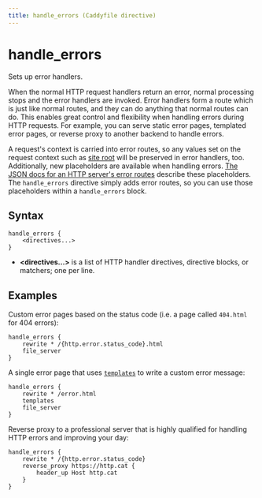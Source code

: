 ```yaml
---
title: handle_errors (Caddyfile directive)
---
```


# handle_errors

Sets up error handlers.

When the normal HTTP request handlers return an error, normal processing stops and the error handlers are invoked. Error handlers form a route which is just like normal routes, and they can do anything that normal routes can do. This enables great control and flexibility when handling errors during HTTP requests. For example, you can serve static error pages, templated error pages, or reverse proxy to another backend to handle errors.

A request's context is carried into error routes, so any values set on the request context such as [site root](/docs/caddyfile/directives/root) will be preserved in error handlers, too. Additionally, new placeholders are available when handling errors. [The JSON docs for an HTTP server's error routes](/docs/json/apps/http/servers/errors/#routes) describe these placeholders. The `handle_errors` directive simply adds error routes, so you can use those placeholders within a `handle_errors` block.

## Syntax

```caddy-d
handle_errors {
	<directives...>
}
```

- **<directives...>** is a list of HTTP handler directives, directive blocks, or matchers; one per line.



## Examples

Custom error pages based on the status code (i.e. a page called `404.html` for 404 errors):

```caddy
handle_errors {
	rewrite * /{http.error.status_code}.html
	file_server
}
```

A single error page that uses [`templates`](/docs/caddyfile/directives/templates) to write a custom error message:

```caddy
handle_errors {
	rewrite * /error.html
	templates
	file_server
}
```

Reverse proxy to a professional server that is highly qualified for handling HTTP errors and improving your day:

```caddy
handle_errors {
	rewrite * /{http.error.status_code}
	reverse_proxy https://http.cat {
		header_up Host http.cat
	}
}
```
